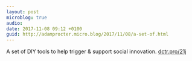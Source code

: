 ```yaml
---
layout: post
microblog: true
audio: 
date: 2017-11-08 09:12 +0100
guid: http://adamprocter.micro.blog/2017/11/08/a-set-of.html
---
```

A set of DIY tools to help trigger & support social innovation. [dctr.pro/21j](http://dctr.pro/21j) 
